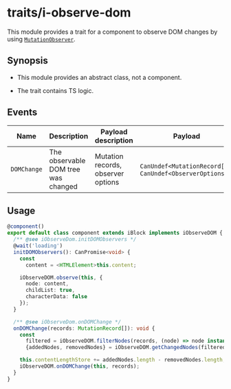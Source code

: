 # traits/i-observe-dom

This module provides a trait for a component to observe DOM changes by using [`MutationObserver`](https://developer.mozilla.org/en-US/docs/Web/API/MutationObserver).

## Synopsis

* This module provides an abstract class, not a component.

* The trait contains TS logic.

## Events

| Name            | Description                         | Payload description                | Payload                                                   |
| ----------------| ----------------------------------- | ---------------------------------- | --------------------------------------------------------- |
| `DOMChange`     | The observable DOM tree was changed | Mutation records, observer options | `CanUndef<MutationRecord[]>`, `CanUndef<ObserverOptions>` |

## Usage

```typescript
@component()
export default class component extends iBlock implements iObserveDOM {
  /** @see iObserveDom.initDOMObservers */
  @wait('loading')
  initDOMObservers(): CanPromise<void> {
    const
      content = <HTMLElement>this.content;

    iObserveDOM.observe(this, {
      node: content,
      childList: true,
      characterData: false
    });
  }

  /** @see iObserveDom.onDOMChange */
  onDOMChange(records: MutationRecord[]): void {
    const
      filtered = iObserveDOM.filterNodes(records, (node) => node instanceof HTMLElement),
      {addedNodes, removedNodes} = iObserveDOM.getChangedNodes(filtered);

    this.contentLengthStore += addedNodes.length - removedNodes.length;
    iObserveDOM.onDOMChange(this, records);
  }
}
```
